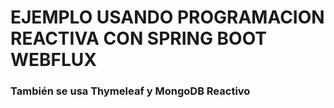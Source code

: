 # EJEMPLO USANDO PROGRAMACION REACTIVA CON SPRING BOOT WEBFLUX

### También se usa Thymeleaf y MongoDB Reactivo